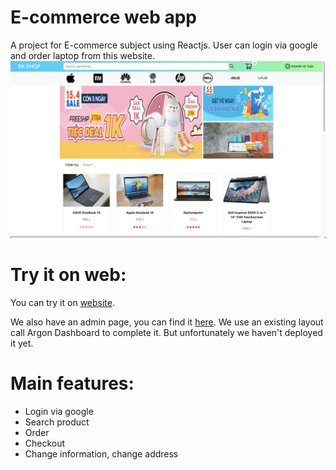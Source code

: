 # E-commerce web app
A project for E-commerce subject using Reactjs. User can login via google and order laptop from this website. 
![image main feature](/images/main-page.png)

# Try it on web:
You can try it on [website](https://e-commerce-7953b.web.app/).

We also have an admin page, you can find it [here](https://github.com/buingohoanglong/BKShop-Admin). We use an existing layout call Argon Dashboard to complete it. But unfortunately we haven't deployed it yet.

# Main features:
+ Login via google
+ Search product
+ Order
+ Checkout
+ Change information, change address
